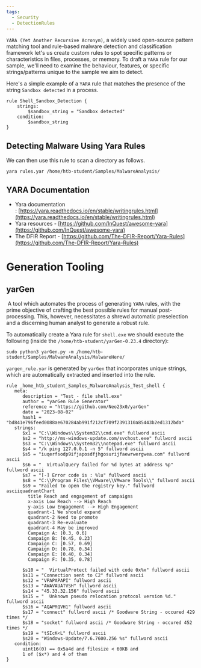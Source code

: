```yaml
---
tags:
  - Security
  - DetectionRules
---
```

`YARA (Yet Another Recursive Acronym)`, a widely used open-source pattern matching tool and rule-based malware detection and classification framework let's us create custom rules to spot specific patterns or characteristics in files, processes, or memory. To draft a `YARA` rule for our sample, we'll need to examine the behaviour, features, or specific strings/patterns unique to the sample we aim to detect.

Here's a simple example of a `YARA` rule that matches the presence of the string `Sandbox detected` in a process.

```yara
rule Shell_Sandbox_Detection {
    strings:
        $sandbox_string = "Sandbox detected"
    condition:
        $sandbox_string
}
```
## Detecting Malware Using Yara Rules

We can then use this rule to scan a directory as follows.

```shell-session
yara rules.yar /home/htb-student/Samples/MalwareAnalysis/
```

## YARA Documentation

- Yara documentation : [https://yara.readthedocs.io/en/stable/writingrules.html](https://yara.readthedocs.io/en/stable/writingrules.html)
- Yara resources - [https://github.com/InQuest/awesome-yara](https://github.com/InQuest/awesome-yara)
- The DFIR Report - [https://github.com/The-DFIR-Report/Yara-Rules](https://github.com/The-DFIR-Report/Yara-Rules)

# Generation Tooling

## yarGen

 A tool which automates the process of generating `YARA` rules, with the prime objective of crafting the best possible rules for manual post-processing. This, however, necessitates a shrewd automatic preselection and a discerning human analyst to generate a robust rule.

To automatically create a Yara rule for `shell.exe` we should execute the following (inside the `/home/htb-student/yarGen-0.23.4` directory):

```shell-session
sudo python3 yarGen.py -m /home/htb-student/Samples/MalwareAnalysis/MalwareHere/
```


`yargen_rule.yar` is generated by `yarGen` that incorporates unique strings, which are automatically extracted and inserted into the rule.

```yara
rule _home_htb_student_Samples_MalwareAnalysis_Test_shell {
   meta:
      description = "Test - file shell.exe"
      author = "yarGen Rule Generator"
      reference = "https://github.com/Neo23x0/yarGen"
      date = "2023-08-02"
      hash1 = "bd841e796feed0088ae670284ab991f212cf709f2391310a85443b2ed1312bda"
   strings:
      $x1 = "C:\\Windows\\System32\\cmd.exe" fullword ascii
      $s2 = "http://ms-windows-update.com/svchost.exe" fullword ascii
      $s3 = "C:\\Windows\\System32\\notepad.exe" fullword ascii
      $s4 = "/k ping 127.0.0.1 -n 5" fullword ascii
      $s5 = "iuqerfsodp9ifjaposdfjhgosurijfaewrwergwea.com" fullword ascii
      $s6 = "  VirtualQuery failed for %d bytes at address %p" fullword ascii
      $s7 = "[-] Error code is : %lu" fullword ascii
      $s8 = "C:\\Program Files\\VMware\\VMware Tools\\" fullword ascii
      $s9 = "Failed to open the registry key." fullword asciiquadrantChart
		title Reach and engagement of campaigns
		x-axis Low Reach --> High Reach
		y-axis Low Engagement --> High Engagement
		quadrant-1 We should expand
		quadrant-2 Need to promote
		quadrant-3 Re-evaluate
		quadrant-4 May be improved
		Campaign A: [0.3, 0.6]
		Campaign B: [0.45, 0.23]
		Campaign C: [0.57, 0.69]
		Campaign D: [0.78, 0.34]
		Campaign E: [0.40, 0.34]
		Campaign F: [0.35, 0.78]

      $s10 = "  VirtualProtect failed with code 0x%x" fullword ascii
      $s11 = "Connection sent to C2" fullword ascii
      $s12 = "VPAPAPAPI" fullword ascii
      $s13 = "AWAVAUATVSH" fullword ascii
      $s14 = "45.33.32.156" fullword ascii
      $s15 = "  Unknown pseudo relocation protocol version %d." fullword ascii
      $s16 = "AQAPRQVH1" fullword ascii
      $s17 = "connect" fullword ascii /* Goodware String - occured 429 times */
      $s18 = "socket" fullword ascii /* Goodware String - occured 452 times */
      $s19 = "tSIcK<L" fullword ascii
      $s20 = "Windows-Update/7.6.7600.256 %s" fullword ascii
   condition:
      uint16(0) == 0x5a4d and filesize < 60KB and
      1 of ($x*) and 4 of them
}
```
